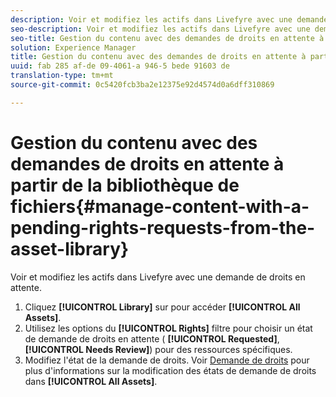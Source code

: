 ```yaml
---
description: Voir et modifiez les actifs dans Livefyre avec une demande de droits en attente.
seo-description: Voir et modifiez les actifs dans Livefyre avec une demande de droits en attente.
seo-title: Gestion du contenu avec des demandes de droits en attente à partir de la bibliothèque de fichiers
solution: Experience Manager
title: Gestion du contenu avec des demandes de droits en attente à partir de la bibliothèque de fichiers
uuid: fab 285 af-de 09-4061-a 946-5 bede 91603 de
translation-type: tm+mt
source-git-commit: 0c5420fcb3ba2e12375e92d4574d0a6dff310869

---
```



# Gestion du contenu avec des demandes de droits en attente à partir de la bibliothèque de fichiers{#manage-content-with-a-pending-rights-requests-from-the-asset-library}

Voir et modifiez les actifs dans Livefyre avec une demande de droits en attente.

1. Cliquez **[!UICONTROL Library]** sur pour accéder **[!UICONTROL All Assets]**.
1. Utilisez les options du **[!UICONTROL Rights]** filtre pour choisir un état de demande de droits en attente ( **[!UICONTROL Requested]**, **[!UICONTROL Needs Review]**) pour des ressources spécifiques.
1. Modifiez l&#39;état de la demande de droits. Voir [Demande de droits](../c-how-requesting-rights-works/c-how-requesting-rights-works.md#c_how_requesting_rights_works) pour plus d&#39;informations sur la modification des états de demande de droits dans **[!UICONTROL All Assets]**.
